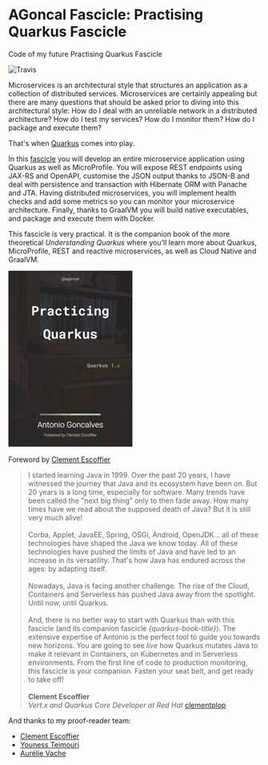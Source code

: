# AGoncal Fascicle: Practising Quarkus Fascicle

Code of my future Practising Quarkus Fascicle

![Travis](https://travis-ci.org/agoncal/agoncal-fascicle-quarkus-pract.svg?branch=1.x)

Microservices is an architectural style that structures an application as a collection of distributed services.
Microservices are certainly appealing but there are many questions that should be asked prior to diving into this architectural style:
How do I deal with an unreliable network in a distributed architecture?
How do I test my services?
How do I monitor them?
How do I package and execute them?

That's when [Quarkus](https://quarkus.io/) comes into play.

In this [fascicle](https://www.amazon.com/author/agoncal) you will develop an entire microservice application using Quarkus as well as MicroProfile.
You will expose REST endpoints using JAX-RS and OpenAPI, customise the JSON output thanks to JSON-B and deal with persistence and transaction with Hibernate ORM with Panache and JTA.
Having distributed microservices, you will implement health checks and add some metrics so you can monitor your microservice architecture.
Finally, thanks to GraalVM you will build native executables, and package and execute them with Docker.

This fascicle is very practical.
It is the companion book of the more theoretical _Understanding Quarkus_ where you’ll learn more about Quarkus, MicroProfile, REST and reactive microservices, as well as Cloud Native and GraalVM.

![Quarkus](https://raw.githubusercontent.com/agoncal/agoncal-fascicle-quarkus-pract/master/cover.jpg)

Foreword by [Clement Escoffier](https://twitter.com/clementplop)

> I started learning Java in 1999.
Over the past 20 years, I have witnessed the journey that Java and its ecosystem have been on.
But 20 years is a long time, especially for software.
Many trends have been called the "next big thing" only to then fade away.
How many times have we read about the supposed death of Java?
But it is still very much alive!
<br/><br/>
Corba, Applet, JavaEE, Spring, OSGi, Android, OpenJDK...
all of these technologies have shaped the Java we know today.
All of these technologies have pushed the limits of Java and have led to an increase in its versatility.
That's how Java has endured across the ages:
by adapting itself.
<br/><br/>
Nowadays, Java is facing another challenge.
The rise of the Cloud, Containers and Serverless has pushed Java away from the spotlight.
Until now, until Quarkus.
<br/><br/>
And, there is no better way to start with Quarkus than with this fascicle (and its companion fascicle _{quarkus-book-title}_).
The extensive expertise of Antonio is the perfect tool to guide you towards new horizons.
You are going to see _live_ how Quarkus mutates Java to make it relevant in Containers, on Kubernetes and in Serverless environments.
From the first line of code to production monitoring, this fascicle is your companion.
Fasten your seat belt, and get ready to take off!
<br/><br/>
**Clement Escoffier**  
_Vert.x and Quarkus Core Developer at Red Hat_
[clementplop](https://twitter.com/clementplop)

And thanks to my proof-reader team:

* [Clement Escoffier](https://twitter.com/thjanssen123)
* [Youness Teimouri](https://twitter.com/clementplop)
* [Aurélie Vache](https://twitter.com/aurelievache)

